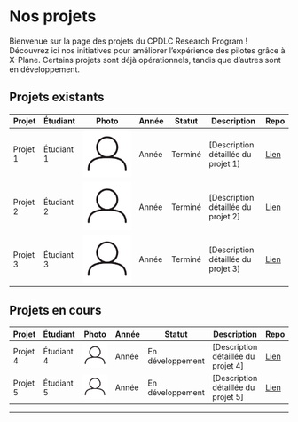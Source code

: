 # Nos projets

Bienvenue sur la page des projets du CPDLC Research Program ! Découvrez ici nos initiatives pour améliorer l’expérience des pilotes grâce à X-Plane. Certains projets sont déjà opérationnels, tandis que d’autres sont en développement.

## Projets existants

| Projet      | Étudiant      | Photo                    | Année | Statut   | Description                       | Repo                   |
|-------------|---------------|--------------------------|-------|----------|-----------------------------------|------------------------|
| Projet 1    | Étudiant 1    | ![Photo](img/user.png)   | Année | Terminé  | [Description détaillée du projet 1] | [Lien](URL)            |
| Projet 2    | Étudiant 2    | ![Photo](img/user.png)   | Année | Terminé  | [Description détaillée du projet 2] | [Lien](URL)            |
| Projet 3    | Étudiant 3    | ![Photo](img/user.png)   | Année | Terminé  | [Description détaillée du projet 3] | [Lien](URL)            |

## Projets en cours

| Projet      | Étudiant      | Photo                    | Année | Statut           | Description                       | Repo                   |
|-------------|---------------|--------------------------|-------|------------------|-----------------------------------|------------------------|
| Projet 4    | Étudiant 4    | ![Photo](img/user.png)   | Année | En développement | [Description détaillée du projet 4] | [Lien](URL)            |
| Projet 5    | Étudiant 5    | ![Photo](img/user.png)   | Année | En développement | [Description détaillée du projet 5] | [Lien](URL)            |

---